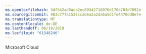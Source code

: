 ```yaml
---
ms.openlocfilehash: 3df542ad9aca2ec89342716076d170a703d7692e
ms.sourcegitcommit: 483c777a1537ccab6a2a2da6a5d1fe4470dd0e7e
ms.translationtype: MT
ms.contentlocale: de-DE
ms.lasthandoff: 06/19/2019
ms.locfileid: "61548246"
---
```

Microsoft Cloud
